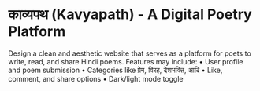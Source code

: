  # काव्यपथ (Kavyapath) - A Digital Poetry Platform
Design a clean and aesthetic website that serves as a platform for poets to write, read, and share
Hindi poems.
Features may include:
• User profile and poem submission
• Categories like प्रेम, विरह, देशभक्ति, आदि
• Like, comment, and share options
• Dark/light mode toggle
